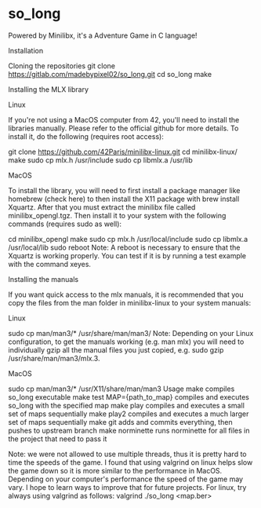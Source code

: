 # so_long
Powered by Minilibx, it's a Adventure Game in C language!

Installation

Cloning the repositories
git clone https://gitlab.com/madebypixel02/so_long.git
cd so_long
make

Installing the MLX library

Linux

If you're not using a MacOS computer from 42, you'll need to install the libraries manually. Please refer to the official github for more details. To install it, do the following (requires root access):

git clone https://github.com/42Paris/minilibx-linux.git
cd minilibx-linux/
make
sudo cp mlx.h /usr/include
sudo cp libmlx.a /usr/lib


MacOS

To install the library, you will need to first install a package manager like homebrew (check here) to then install the X11 package with brew install Xquartz. After that you must extract the minilibx file called minilibx_opengl.tgz. Then install it to your system with the following commands (requires sudo as well):

cd minilibx_opengl
make
sudo cp mlx.h /usr/local/include
sudo cp libmlx.a /usr/local/lib
sudo reboot
Note: A reboot is necessary to ensure that the Xquartz is working properly. You can test if it is by running a test example with the command xeyes.



Installing the manuals

If you want quick access to the mlx manuals, it is recommended that you copy the files from the man folder in minilibx-linux to your system manuals:

Linux

sudo cp man/man3/* /usr/share/man/man3/
Note: Depending on your Linux configuration, to get the manuals working (e.g. man mlx) you will need to individually gzip all the manual files you just copied, e.g. sudo gzip /usr/share/man/man3/mlx.3.


MacOS

sudo cp man/man3/* /usr/X11/share/man/man3
Usage
make                        compiles so_long executable
make test MAP={path_to_map} compiles and executes so_long with the specified map
make play                   compiles and executes a small set of maps sequentially
make play2                  compiles and executes a much larger set of maps sequentially
make git                    adds and commits everything, then pushes to upstream branch
make norminette             runs norminette for all files in the project that need to pass it

Note: we were not allowed to use multiple threads, thus it is pretty hard to time the speeds of the game. I found that using valgrind on linux helps slow the game down so it is more similar to the performance in MacOS. Depending on your computer's performance the speed of the game may vary. I hope to learn ways to improve that for future projects. For linux, try always using valgrind as follows: valgrind ./so_long <map.ber>
